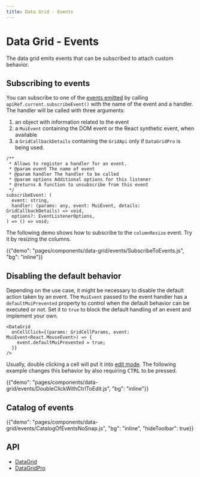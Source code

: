 ```yaml
---
title: Data Grid - Events
---
```


# Data Grid - Events [<span class="pro"></span>](https://mui.com/store/items/material-ui-pro/)

<p class="description">The data grid emits events that can be subscribed to attach custom behavior.</p>

## Subscribing to events

You can subscribe to one of the [events emitted](/components/data-grid/events/#catalog-of-events) by calling `apiRef.current.subscribeEvent()` with the name of the event and a handler. The handler will be called with three arguments:

1. an object with information related to the event
2. a `MuiEvent` containing the DOM event or the React synthetic event, when available
3. a `GridCallbackDetails` containing the `GridApi` only if `DataGridPro` is being used.

```tsx
/**
 * Allows to register a handler for an event.
 * @param event The name of event
 * @param handler The handler to be called
 * @param options Additional options for this listener
 * @returns A function to unsubscribe from this event
 */
subscribeEvent: (
  event: string,
  handler: (params: any, event: MuiEvent, details: GridCallbackDetails) => void,
  options?: EventListenerOptions,
) => () => void;
```

The following demo shows how to subscribe to the `columnResize` event. Try it by resizing the columns.

{{"demo": "pages/components/data-grid/events/SubscribeToEvents.js", "bg": "inline"}}

## Disabling the default behavior

Depending on the use case, it might be necessary to disable the default action taken by an event.
The `MuiEvent` passed to the event handler has a `defaultMuiPrevented` property to control when the default behavior can be executed or not.
Set it to `true` to block the default handling of an event and implement your own.

```tsx
<DataGrid
  onCellClick={(params: GridCellParams, event: MuiEvent<React.MouseEvent>) => {
    event.defaultMuiPrevented = true;
  }}
/>
```

Usually, double clicking a cell will put it into [edit mode](/components/data-grid/editing/).
The following example changes this behavior by also requiring <kbd class="key">CTRL</kbd> to be pressed.

{{"demo": "pages/components/data-grid/events/DoubleClickWithCtrlToEdit.js", "bg": "inline"}}

## Catalog of events

{{"demo": "pages/components/data-grid/events/CatalogOfEventsNoSnap.js", "bg": "inline", "hideToolbar": true}}

## API

- [DataGrid](/api/data-grid/data-grid/)
- [DataGridPro](/api/data-grid/data-grid-pro/)
